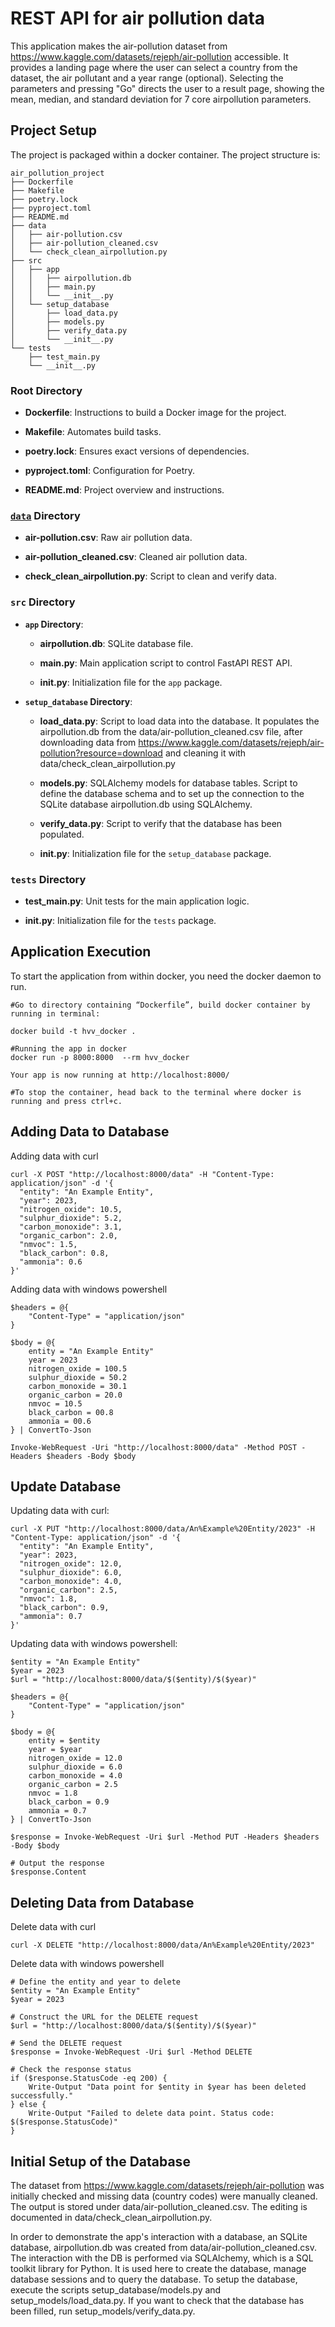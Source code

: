 # REST API for air pollution data

This application makes the air-pollution dataset from 
https://www.kaggle.com/datasets/rejeph/air-pollution accessible. 
It provides a landing page where the user can select a country 
from the dataset, the air pollutant and a year range (optional).
Selecting the parameters and pressing "Go" directs the user to a result page, 
showing the mean, median, and standard deviation for 7 core airpollution parameters.

## Project Setup

The project is packaged within a docker container. The project structure is:

```
air_pollution_project 
├── Dockerfile 
├── Makefile 
├── poetry.lock 
├── pyproject.toml 
├── README.md 
├── data 
│   ├── air-pollution.csv 
│   ├── air-pollution_cleaned.csv 
│   └── check_clean_airpollution.py 
├── src 
│   ├── app 
│   │   ├── airpollution.db 
│   │   ├── main.py 
│   │   └── __init__.py 
│   └── setup_database 
│       ├── load_data.py 
│       ├── models.py 
│       ├── verify_data.py 
│       └── __init__.py 
└── tests 
    ├── test_main.py 
    └── __init__.py 
```
 

### Root Directory 

  

- **Dockerfile**: Instructions to build a Docker image for the project. 

- **Makefile**: Automates build tasks. 

- **poetry.lock**: Ensures exact versions of dependencies. 

- **pyproject.toml**: Configuration for Poetry. 

- **README.md**: Project overview and instructions. 

  

### [`data`](command:_github.copilot.openSymbolFromReferences?%5B%22data%22%2C%5B%7B%22uri%22%3A%7B%22%24mid%22%3A1%2C%22fsPath%22%3A%22Untitled-2%22%2C%22_sep%22%3A1%2C%22external%22%3A%22untitled%3AUntitled-2%22%2C%22path%22%3A%22Untitled-2%22%2C%22scheme%22%3A%22untitled%22%7D%2C%22pos%22%3A%7B%22line%22%3A23%2C%22character%22%3A28%7D%7D%5D%5D "Go to definition") Directory 

  

- **air-pollution.csv**: Raw air pollution data. 

- **air-pollution_cleaned.csv**: Cleaned air pollution data. 

- **check_clean_airpollution.py**: Script to clean and verify data. 

  

### `src` Directory 

  

- **`app` Directory**: 

  - **airpollution.db**: SQLite database file. 

  - **main.py**: Main application script to control FastAPI REST API. 

  - **__init__.py**: Initialization file for the `app` package. 

  

- **`setup_database` Directory**: 

  - **load_data.py**: Script to load data into the database. 
It populates the airpollution.db from the data/air-pollution_cleaned.csv file, 
  after downloading data from https://www.kaggle.com/datasets/rejeph/air-pollution?resource=download and cleaning it with data/check_clean_airpollution.py

  - **models.py**: SQLAlchemy models for database tables. 
  Script to define the database schema and to set up the connection to the SQLite database airpollution.db using SQLAlchemy. 

  - **verify_data.py**: Script to verify that the database has been populated. 

  - **__init__.py**: Initialization file for the `setup_database` package. 

  

### `tests` Directory 

  

- **test_main.py**: Unit tests for the main application logic. 

- **__init__.py**: Initialization file for the `tests` package. 



## Application Execution

To start the application from within docker, you need the docker daemon to run.

```
#Go to directory containing “Dockerfile”, build docker container by running in terminal:

docker build -t hvv_docker .

#Running the app in docker
docker run -p 8000:8000  --rm hvv_docker

Your app is now running at http://localhost:8000/

#To stop the container, head back to the terminal where docker is running and press ctrl+c.
```

## Adding Data to Database

Adding data with curl

```
curl -X POST "http://localhost:8000/data" -H "Content-Type: application/json" -d '{
  "entity": "An Example Entity",
  "year": 2023,
  "nitrogen_oxide": 10.5,
  "sulphur_dioxide": 5.2,
  "carbon_monoxide": 3.1,
  "organic_carbon": 2.0,
  "nmvoc": 1.5,
  "black_carbon": 0.8,
  "ammonia": 0.6
}'
```

Adding data with windows powershell

```
$headers = @{
    "Content-Type" = "application/json"
}

$body = @{
    entity = "An Example Entity"
    year = 2023
    nitrogen_oxide = 100.5
    sulphur_dioxide = 50.2
    carbon_monoxide = 30.1
    organic_carbon = 20.0
    nmvoc = 10.5
    black_carbon = 00.8
    ammonia = 00.6
} | ConvertTo-Json

Invoke-WebRequest -Uri "http://localhost:8000/data" -Method POST -Headers $headers -Body $body
```
## Update Database

Updating data with curl:
```
curl -X PUT "http://localhost:8000/data/An%Example%20Entity/2023" -H "Content-Type: application/json" -d '{ 
  "entity": "An Example Entity",
  "year": 2023,
  "nitrogen_oxide": 12.0, 
  "sulphur_dioxide": 6.0, 
  "carbon_monoxide": 4.0, 
  "organic_carbon": 2.5, 
  "nmvoc": 1.8, 
  "black_carbon": 0.9, 
  "ammonia": 0.7 
}' 
```

Updating data with windows powershell:
```
$entity = "An Example Entity" 
$year = 2023 
$url = "http://localhost:8000/data/$($entity)/$($year)"  

$headers = @{ 
    "Content-Type" = "application/json" 
}  

$body = @{ 
    entity = $entity
    year = $year
    nitrogen_oxide = 12.0 
    sulphur_dioxide = 6.0 
    carbon_monoxide = 4.0 
    organic_carbon = 2.5 
    nmvoc = 1.8 
    black_carbon = 0.9 
    ammonia = 0.7 
} | ConvertTo-Json  

$response = Invoke-WebRequest -Uri $url -Method PUT -Headers $headers -Body $body  

# Output the response 
$response.Content 
```
## Deleting Data from Database

Delete data with curl

```
curl -X DELETE "http://localhost:8000/data/An%Example%20Entity/2023" 
```
 
Delete data with windows powershell
```
# Define the entity and year to delete
$entity = "An Example Entity" 
$year = 2023  

# Construct the URL for the DELETE request 
$url = "http://localhost:8000/data/$($entity)/$($year)" 

# Send the DELETE request 
$response = Invoke-WebRequest -Uri $url -Method DELETE 

# Check the response status 
if ($response.StatusCode -eq 200) { 
    Write-Output "Data point for $entity in $year has been deleted successfully." 
} else { 
    Write-Output "Failed to delete data point. Status code: $($response.StatusCode)" 
}

``` 

## Initial Setup of the Database

The dataset from https://www.kaggle.com/datasets/rejeph/air-pollution was 
initially checked and missing data (country codes) were manually cleaned. 
The output is stored under data/air-pollution_cleaned.csv. The editing is 
documented in data/check_clean_airpollution.py.

In order to demonstrate the app's interaction with a database, an SQLite 
database, airpollution.db was created from data/air-pollution_cleaned.csv. 
The interaction with the DB is performed via SQLAlchemy, which is a SQL toolkit library for 
Python. It is used here to create the database, manage database sessions and to 
query the database. 
To setup the database, execute the scripts setup_database/models.py and 
setup_models/load_data.py. If you want to check that the database has been 
filled, run setup_models/verify_data.py. 
 